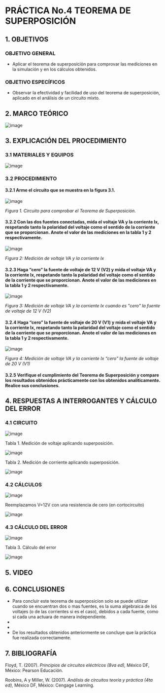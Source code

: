 # PRÁCTICA No.4 TEOREMA DE SUPERPOSICIÓN
## 1. OBJETIVOS
### OBJETIVO GENERAL
- Aplicar el teorema de superposición para comprovar las mediciones en la simulación y en los cálculos obtenidos.
### OBJETIVO ESPECÍFICOS
- Observar la efectividad y facilidad de uso del teorema de superposición, aplicado en el análisis de un circuito mixto.
## 2. MARCO TEÓRICO

![image](https://user-images.githubusercontent.com/84431598/125533526-b476c643-3a4a-4a5d-950b-5636dce15984.png)

## 3. EXPLICACIÓN  DEL PROCEDIMIENTO
### 3.1 MATERIALES Y EQUIPOS

![image](https://user-images.githubusercontent.com/84431598/125513157-8a2612cc-f075-4cc8-b092-30a968eb07d5.png)

### 3.2 PROCEDIMIENTO
#### 3.2.1 Arme el circuito que se muestra en la figura 3.1.

![image](https://user-images.githubusercontent.com/84425276/125726840-d45993f8-b2fe-480d-9bfc-a53a183d380b.png)

   *Figura 1. Circuito para comprobar el Teorema de Superposición.*

#### 3.2.2 Con las dos fuentes conectadas, mida el voltaje VA y la corriente Ix, respetando tanto la polaridad del voltaje como el sentido de la corriente que se proporcionan. Anote el valor de las mediciones en la tabla 1 y 2 respectivamente.

![image](https://user-images.githubusercontent.com/84425276/125870436-66ad606d-13df-4a0a-b440-3d9de7420d80.png)

  *Figura 2: Medición de voltaje VA y la corriente Ix*
  
#### 3.2.3 Haga “cero” la fuente de voltaje de 12 V (V2) y mida el voltaje VA y la corriente Ix, respetando tanto la polaridad del voltaje como el sentido de la corriente que se proporcionan. Anote el valor de las mediciones en la tabla 1 y 2 respectivamente.

![image](https://user-images.githubusercontent.com/84425276/125870462-70a76c79-6e5b-49a3-a6bc-bf9b64de1973.png)

  *Figura 3: Medición de voltaje VA y la corriente Ix cuando es "cero" la fuente de voltaje de 12 V (V2)*

#### 3.2.4 Haga “cero” la fuente de voltaje de 20 V (V1) y mida el voltaje VA y la corriente Ix, respetando tanto la polaridad del voltaje como el sentido de la corriente que se proporcionan. Anote el valor de las mediciones en la tabla 1 y 2 respectivamente.

![image](https://user-images.githubusercontent.com/84425276/125870532-6bbbd84d-6468-4609-98de-58197367392a.png)

*Figura 4: Medición de voltaje VA y la corriente Ix “cero” la fuente de voltaje de 20 V (V1)*

#### 3.2.5 Verifique el cumplimiento del Teorema de Superposición y compare los resultados obtenidos prácticamente con los obtenidos analíticamente. Realice sus conclusiones.

## 4. RESPUESTAS A INTERROGANTES Y CÁLCULO DEL ERROR
### 4.1 CIRCUITO

![image](https://user-images.githubusercontent.com/84425276/125870891-95cd40ac-c846-4d8d-9cdd-859fdae52916.png)

Tabla 1. Medición de voltaje aplicando superposición.

![image](https://user-images.githubusercontent.com/84425276/125882311-27f9a1b2-8302-449b-8f18-acb2fcde4c72.png)

Tabla 2. Medición de corriente aplicando superposición.

![image](https://user-images.githubusercontent.com/84425276/125882334-8a69c709-1d1f-4ee8-81ec-8d6913e5c639.png)

### 4.2 CÁLCULOS

![image](https://user-images.githubusercontent.com/84431598/125889176-ed04bd32-ff49-4578-80c1-5cf64d422836.png)

Reemplazamos V=12V con una resistencia de cero (en cortocircuito)

![image](https://user-images.githubusercontent.com/84431598/125889293-3491685f-3869-4d49-b914-ce376a3fa087.png)




### 4.3 CÁLCULO DEL ERROR

![image](https://user-images.githubusercontent.com/84425276/125882484-e563a193-0f2c-406e-bbf5-64454349a3ed.png)

Tabla 3. Cálculo del error

![image](https://user-images.githubusercontent.com/84425276/125882464-f277f3ad-e9b6-4496-ab91-6b53dc900540.png)

## 5. VIDEO

## 6. CONCLUSIONES
- Para concluir este teorema de superposicíon solo se puede utilizar cuando se encuentran dos o mas fuentes, es la suma algebraica de los voltajes (o de las corrientes si es el caso), debidos a cada fuente, como si cada una actuara de manera independiente.
-
-
- De los resultados obtenidos anteriormente se concluye que la práctica fue realizada correctamente.
## 7. BIBLIOGRAFÍA
Floyd, T. (2007). *Principios de circuitos eléctricos (8va ed),* México DF, México: Pearson Educación.

Roobins, A y Miller, W. (2007). *Análisis de circuitos teoría y práctica (4ta ed),* México DF, México: Cengage Learning.
